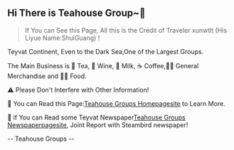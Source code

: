 ## Hi There is Teahouse Group~👋

> If You can See this Page, All this is the Credit of Traveler xunwtlt (His Liyue Name:ShuiGuang) !

Teyvat Continent, Even to the Dark Sea,One of the Largest Groups.

The Main Business is 🍵 Tea, 🍷 Wine, 🥤 Milk, ☕ Coffee,🍗🥡 General Merchandise and 🥟🍜 Food.

⚠ Please Don't Interfere with Other Information!

📖 You can Read this Page:[Teahouse Groups Homepagesite](https://teahousegroup.github.io/home) to Learn More.

📰 if You can Read some Teyvat Newspaper[Teahouse Groups Newspaperpagesite](https://teahousegroup.github.io), Joint Report with Steambird newspaper!

-- Teahouse Groups --
